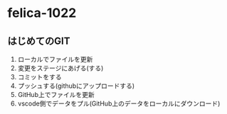 # felica-1022
## はじめてのGIT
1. ローカルでファイルを更新
2. 変更をステージにあげる(する)
3. コミットをする
4. プッシュする(githubにアップロードする)
5. GitHub上でファイルを更新
6. vscode側でデータをプル(GitHub上のデータをローカルにダウンロード)
